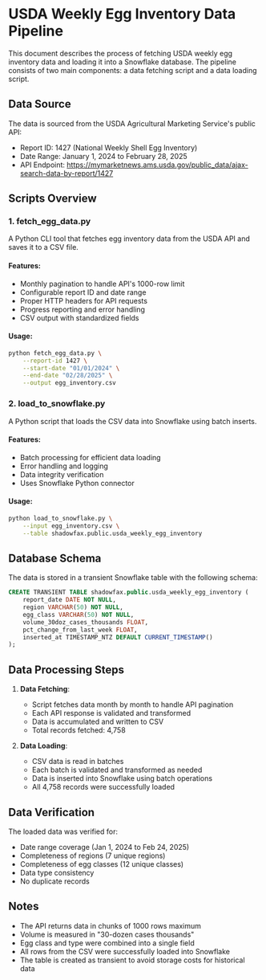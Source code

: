 # USDA Weekly Egg Inventory Data Pipeline

This document describes the process of fetching USDA weekly egg inventory data and loading it into a Snowflake database. The pipeline consists of two main components: a data fetching script and a data loading script.

## Data Source

The data is sourced from the USDA Agricultural Marketing Service's public API:
- Report ID: 1427 (National Weekly Shell Egg Inventory)
- Date Range: January 1, 2024 to February 28, 2025
- API Endpoint: https://mymarketnews.ams.usda.gov/public_data/ajax-search-data-by-report/1427

## Scripts Overview

### 1. fetch_egg_data.py

A Python CLI tool that fetches egg inventory data from the USDA API and saves it to a CSV file.

#### Features:
- Monthly pagination to handle API's 1000-row limit
- Configurable report ID and date range
- Proper HTTP headers for API requests
- Progress reporting and error handling
- CSV output with standardized fields

#### Usage:
```bash
python fetch_egg_data.py \
    --report-id 1427 \
    --start-date "01/01/2024" \
    --end-date "02/28/2025" \
    --output egg_inventory.csv
```

### 2. load_to_snowflake.py

A Python script that loads the CSV data into Snowflake using batch inserts.

#### Features:
- Batch processing for efficient data loading
- Error handling and logging
- Data integrity verification
- Uses Snowflake Python connector

#### Usage:
```bash
python load_to_snowflake.py \
    --input egg_inventory.csv \
    --table shadowfax.public.usda_weekly_egg_inventory
```

## Database Schema

The data is stored in a transient Snowflake table with the following schema:

```sql
CREATE TRANSIENT TABLE shadowfax.public.usda_weekly_egg_inventory (
    report_date DATE NOT NULL,
    region VARCHAR(50) NOT NULL,
    egg_class VARCHAR(50) NOT NULL,
    volume_30doz_cases_thousands FLOAT,
    pct_change_from_last_week FLOAT,
    inserted_at TIMESTAMP_NTZ DEFAULT CURRENT_TIMESTAMP()
);
```

## Data Processing Steps

1. **Data Fetching**:
   - Script fetches data month by month to handle API pagination
   - Each API response is validated and transformed
   - Data is accumulated and written to CSV
   - Total records fetched: 4,758

2. **Data Loading**:
   - CSV data is read in batches
   - Each batch is validated and transformed as needed
   - Data is inserted into Snowflake using batch operations
   - All 4,758 records were successfully loaded

## Data Verification

The loaded data was verified for:
- Date range coverage (Jan 1, 2024 to Feb 24, 2025)
- Completeness of regions (7 unique regions)
- Completeness of egg classes (12 unique classes)
- Data type consistency
- No duplicate records

## Notes

- The API returns data in chunks of 1000 rows maximum
- Volume is measured in "30-dozen cases thousands"
- Egg class and type were combined into a single field
- All rows from the CSV were successfully loaded into Snowflake
- The table is created as transient to avoid storage costs for historical data